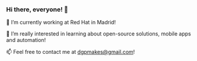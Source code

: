 
### Hi there, everyone! 👋
🚀 I’m currently working at Red Hat in Madrid!

🌱 I’m really interested in learning about open-source solutions, mobile apps and automation!

📫 Feel free to contact me at dgpmakes@gmail.com!

